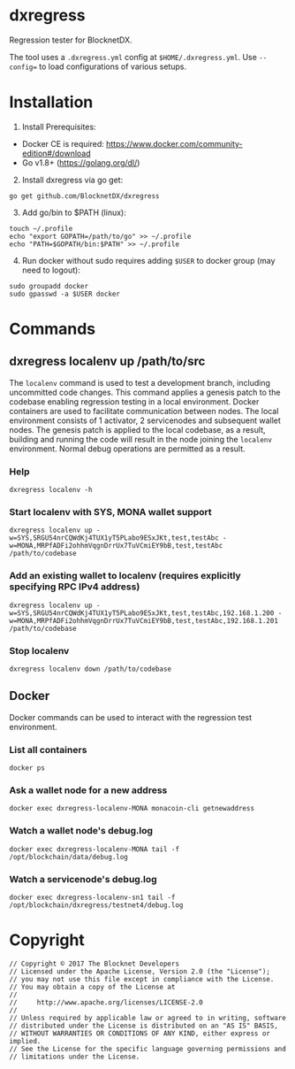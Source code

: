 # dxregress

Regression tester for BlocknetDX.

The tool uses a `.dxregress.yml` config at `$HOME/.dxregress.yml`.
Use `--config=` to load configurations of various setups.

# Installation

1) Install Prerequisites:
* Docker CE is required: https://www.docker.com/community-edition#/download
* Go v1.8+ (https://golang.org/dl/)

2) Install dxregress via go get:
```
go get github.com/BlocknetDX/dxregress
```

3) Add go/bin to $PATH (linux):
```
touch ~/.profile
echo "export GOPATH=/path/to/go" >> ~/.profile
echo "PATH=$GOPATH/bin:$PATH" >> ~/.profile
```

4) Run docker without sudo requires adding `$USER` to docker group (may need to logout):
```
sudo groupadd docker
sudo gpasswd -a $USER docker
```

# Commands 

## dxregress localenv up /path/to/src

The `localenv` command is used to test a development branch, including uncommitted code changes. This command applies a genesis patch to the codebase enabling regression testing in a local environment. Docker containers are used to facilitate communication between nodes. The local environment consists of 1 activator, 2 servicenodes and subsequent wallet nodes. The genesis patch is applied to the local codebase, as a result, building and running the code will result in the node joining the `localenv` environment. Normal debug operations are permitted as a result.

### Help
```
dxregress localenv -h
```

### Start localenv with SYS, MONA wallet support
```
dxregress localenv up -w=SYS,SRGU54nrCQWdKj4TUX1yT5PLabo9ESxJKt,test,testAbc -w=MONA,MRPfADFi2ohhmVqgnDrrUx7TuVCmiEY9bB,test,testAbc /path/to/codebase
```

### Add an existing wallet to localenv (requires explicitly specifying RPC IPv4 address)
```
dxregress localenv up -w=SYS,SRGU54nrCQWdKj4TUX1yT5PLabo9ESxJKt,test,testAbc,192.168.1.200 -w=MONA,MRPfADFi2ohhmVqgnDrrUx7TuVCmiEY9bB,test,testAbc,192.168.1.201 /path/to/codebase
```

### Stop localenv
```
dxregress localenv down /path/to/codebase
```

## Docker

Docker commands can be used to interact with the regression test environment.

### List all containers
```
docker ps
```

### Ask a wallet node for a new address
```
docker exec dxregress-localenv-MONA monacoin-cli getnewaddress
```

### Watch a wallet node's debug.log
```
docker exec dxregress-localenv-MONA tail -f /opt/blockchain/data/debug.log
```

### Watch a servicenode's debug.log
```
docker exec dxregress-localenv-sn1 tail -f /opt/blockchain/dxregress/testnet4/debug.log
```

# Copyright

```
// Copyright © 2017 The Blocknet Developers
// Licensed under the Apache License, Version 2.0 (the "License");
// you may not use this file except in compliance with the License.
// You may obtain a copy of the License at
//
//     http://www.apache.org/licenses/LICENSE-2.0
//
// Unless required by applicable law or agreed to in writing, software
// distributed under the License is distributed on an "AS IS" BASIS,
// WITHOUT WARRANTIES OR CONDITIONS OF ANY KIND, either express or implied.
// See the License for the specific language governing permissions and
// limitations under the License.
```
